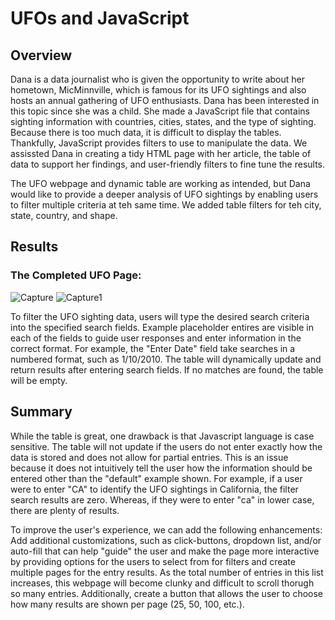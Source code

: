 # UFOs and JavaScript
## Overview
Dana is a data journalist who is given the opportunity to write about her hometown, MicMinnville, which is famous for its UFO sightings and also hosts an annual gathering of UFO enthusiasts. Dana has been interested in this topic since she was a child. She made a JavaScript file that contains sighting information with countries, cities, states, and the type of sighting. Because there is too much data, it is difficult to display the tables. Thankfully, JavaScript provides filters to use to manipulate the data. We assissted Dana in creating a tidy HTML page with her article, the table of data to support her findings, and user-friendly filters to fine tune the results.

The UFO webpage and dynamic table are working as intended, but Dana would like to provide a deeper analysis of UFO sightings by enabling users to filter multiple criteria at teh same time. We added table filters for teh city, state, country, and shape.
## Results
### The Completed UFO Page:
![Capture](https://user-images.githubusercontent.com/92230478/147396308-155fcf11-9a55-4db0-b8d6-b10c01b6fec0.PNG)
![Capture1](https://user-images.githubusercontent.com/92230478/147396325-c3781b0e-7493-4ff1-af05-200ee036fd55.PNG)

To filter the UFO sighting data, users will type the desired search criteria into the specified search fields. Example placeholder entires are visible in each of the fields to guide user responses and enter information in the correct format. For example, the "Enter Date" field take searches in a numbered format, such as 1/10/2010. The table will dynamically update and return results after entering search fields. If no matches are found, the table will be empty.

## Summary
While the table is great, one drawback is that Javascript language is case sensitive. The table will not update if the users do not enter exactly how the data is stored and does not allow for partial entries. This is an issue because it does not intuitively tell the user how the information should be entered other than the "default" example shown. For example, if a user were to enter "CA" to identify the UFO sightings in California, the filter search results are zero. Whereas, if they were to enter "ca" in lower case, there are plenty of results. 

To improve the user's experience, we can add the following enhancements: Add additional customizations, such as click-buttons, dropdown list, and/or auto-fill that can help "guide" the user and make the page more interactive by providing options for the users to select from for filters and create multiple pages for the entry results. As the total number of entries in this list increases, this webpage will become clunky and difficult to scroll thorugh so many entries. Additionally, create a button that allows the user to choose how many results are shown per page (25, 50, 100, etc.).

